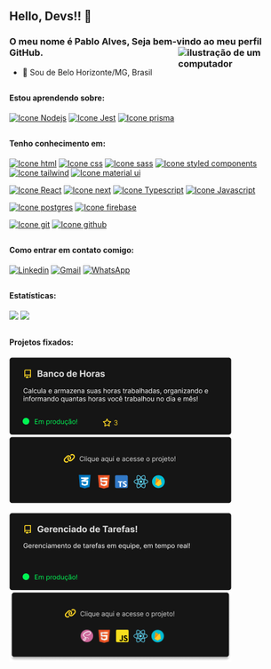 <link rel="stylesheet" href="https://cdn.jsdelivr.net/gh/devicons/devicon@v2.15.1/devicon.min.css">

## Hello, Devs!! 👋
### O meu nome é Pablo Alves, Seja bem-vindo ao meu perfil GitHub. <img src="https://raw.githubusercontent.com/MicaelliMedeiros/micaellimedeiros/master/image/computer-illustration.png" alt="ilustração de um computador" min-width="200px" max-width="200px" width="200px" align="right">

- 🔰  Sou de Belo Horizonte/MG, Brasil
##

#### Estou aprendendo sobre:

[<img height="48px" width="48px" alt="Icone Nodejs" src="https://skillicons.dev/icons?i=nodejs"/>](https://nodejs.org/en/docs)
[<img height="48px" width="48px" alt="Icone Jest" src="https://skillicons.dev/icons?i=jest"/>](https://jestjs.io/pt-BR/docs)
[<img height="48px" width="48px" alt="Icone prisma" src="https://skillicons.dev/icons?i=prisma"/>](https://www.prisma.io/docs)
##

#### Tenho conhecimento em:
[<img height="48px" width="48px" alt="Icone html" src="https://skillicons.dev/icons?i=html"/>](https://firebase.google.com/)
[<img height="48px" width="48px" alt="Icone css" src="https://skillicons.dev/icons?i=css"/>](https://firebase.google.com/)
[<img height="48px" width="48px" alt="Icone sass" src="https://skillicons.dev/icons?i=sass"/>](https://firebase.google.com/)
[<img height="48px" width="48px" alt="Icone styled components" src="https://skillicons.dev/icons?i=styledcomponents"/>](https://firebase.google.com/)
[<img height="48px" width="48px" alt="Icone tailwind" src="https://skillicons.dev/icons?i=tailwind"/>](https://v2.tailwindcss.com/docs)
[<img height="48px" width="48px" alt="Icone material ui" src="https://skillicons.dev/icons?i=mui"/>](https://v2.tailwindcss.com/docs)

[<img height="48px" width="48px" alt="Icone React" src="https://skillicons.dev/icons?i=react"/>](https://pt-br.react.dev)
[<img height="48px" width="48px" alt="Icone next" src="https://skillicons.dev/icons?i=nextjs"/>](https://www.nextjs.org/docs/)
[<img height="48px" width="48px" alt="Icone Typescript" src="https://skillicons.dev/icons?i=typescript"/>](https://www.typescriptlang.org/docs/)
[<img height="48px" width="48px" alt="Icone Javascript" src="https://skillicons.dev/icons?i=javascript"/>](https://devdocs.io/javascript/)

[<img height="48px" width="48px" alt="Icone postgres" src="https://skillicons.dev/icons?i=postgres"/>](https://www.postgresql.org/docs/)
[<img height="48px" width="48px" alt="Icone firebase" src="https://skillicons.dev/icons?i=firebase"/>](https://firebase.google.com/)

[<img height="48px" width="48px" alt="Icone git" src="https://skillicons.dev/icons?i=git"/>](https://firebase.google.com/)
[<img height="48px" width="48px" alt="Icone github" src="https://skillicons.dev/icons?i=github"/>](https://firebase.google.com/)

##

#### Como entrar em contato comigo:
[<img alt="Linkedin" src="https://img.shields.io/badge/-linkedin-%230077B5?style=for-the-badge&logo=linkedin&logoColor=white"/>](https://www.linkedin.com/in/pablo-alves-629bba245/)
<a href="mailto:pabloallves1522@gmail.com" target="_blank"><img alt="Gmail" src="https://img.shields.io/badge/Gmail-D14836?style=for-the-badge&logo=gmail&logoColor=white" /></a>
<a href="https://api.whatsapp.com/send?phone=5531989369803&text="><img src="https://img.shields.io/badge/WhatsApp-25D366?style=for-the-badge&logo=whatsapp&logoColor=white" alt="WhatsApp" /></a>
##

#### Estatísticas:
<div>
<img loading="lazy" height="180em" src="https://github-readme-stats.vercel.app/api/top-langs/?username=dev-ribeirojr&layout=compact&langs_count=7&theme=radical"/>
<img loading="lazy" height="153em" src="http://github-readme-streak-stats.herokuapp.com/?user=dev-ribeirojr&amp;theme=radical">
</div>

##

#### Projetos fixados:
[<img width="400px" alt="Icone github" src="./assets/banco-de-horas.png"/>](https://github.com/dev-ribeirojr/banco-de-horas-trabalhadas)
[<img width="400px" alt="Icone github" src="./assets/banco-de-horas-info.png"/>](https://banco-de-horas-trabalhadas.vercel.app/)

[<img width="400px" alt="Icone github" src="./assets/kanban.png"/>](https://github.com/dev-ribeirojr/kanban)
[<img width="400px" alt="Icone github" src="./assets/kanban-info.png"/>](https://kanban-ribeirojr.netlify.app/)

##
